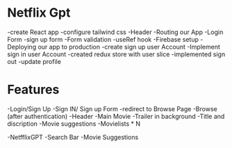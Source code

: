 # Netflix Gpt 

-create React app 
-configure tailwind css 
-Header
-Routing our App
-Login Form 
-sign up form
-Form validation
-useRef hook
-Firebase setup 
-Deploying our app to production
-create sign up user Account 
-Implement sign in user Account 
-created redux store with user slice 
-implemented sign out 
-update profile

# Features
-Login/Sign Up
   -Sign IN/ Sign up Form
   -redirect to Browse Page
-Browse (after authentication)
  -Header
  -Main Movie
     -Trailer in background
     -Title and discription
     -Movie suggestions
       -Movielists * N

-NetfflixGPT
   -Search Bar
   -Movie Suggestions        
